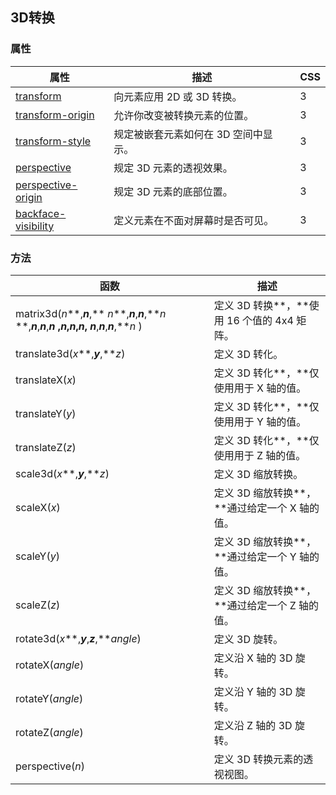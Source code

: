 ## 3D转换

### 属性

| 属性                                                         | 描述                                 | **CSS** |
| ------------------------------------------------------------ | ------------------------------------ | ------- |
| [transform](https://www.w3cschool.cn/cssref/css3-pr-transform.html) | 向元素应用 2D 或 3D 转换。           | 3       |
| [transform-origin](https://www.w3cschool.cn/cssref/css3-pr-transform-origin.html) | 允许你改变被转换元素的位置。         | 3       |
| [transform-style](https://www.w3cschool.cn/cssref/css3-pr-transform-style.html) | 规定被嵌套元素如何在 3D 空间中显示。 | 3       |
| [perspective](https://www.w3cschool.cn/cssref/css3-pr-perspective.html) | 规定 3D 元素的透视效果。             | 3       |
| [perspective-origin](https://www.w3cschool.cn/cssref/css3-pr-perspective-origin.html) | 规定 3D 元素的底部位置。             | 3       |
| [backface-visibility](https://www.w3cschool.cn/cssref/css3-pr-backface-visibility.html) | 定义元素在不面对屏幕时是否可见。     | 3       |

### 方法

| 函数                                                         | 描述                                          |
| ------------------------------------------------------------ | --------------------------------------------- |
| matrix3d(*n***,***n***,** *n***,***n***,***n***,***n* **,***n***,***n***,***n* **,***n***,***n***,***n***,** *n***,***n***,***n***,***n* ) | 定义 3D 转换**，**使用 16 个值的 4x4 矩阵。   |
| translate3d(*x***,***y***,***z*)                             | 定义 3D 转化。                                |
| translateX(*x*)                                              | 定义 3D 转化**，**仅使用用于 X 轴的值。       |
| translateY(*y*)                                              | 定义 3D 转化**，**仅使用用于 Y 轴的值。       |
| translateZ(*z*)                                              | 定义 3D 转化**，**仅使用用于 Z 轴的值。       |
| scale3d(*x***,***y***,***z*)                                 | 定义 3D 缩放转换。                            |
| scaleX(*x*)                                                  | 定义 3D 缩放转换**，**通过给定一个 X 轴的值。 |
| scaleY(*y*)                                                  | 定义 3D 缩放转换**，**通过给定一个 Y 轴的值。 |
| scaleZ(*z*)                                                  | 定义 3D 缩放转换**，**通过给定一个 Z 轴的值。 |
| rotate3d(*x***,***y***,***z***,***angle*)                    | 定义 3D 旋转。                                |
| rotateX(*angle*)                                             | 定义沿 X 轴的 3D 旋转。                       |
| rotateY(*angle*)                                             | 定义沿 Y 轴的 3D 旋转。                       |
| rotateZ(*angle*)                                             | 定义沿 Z 轴的 3D 旋转。                       |
| perspective(*n*)                                             | 定义 3D 转换元素的透视视图。                  |